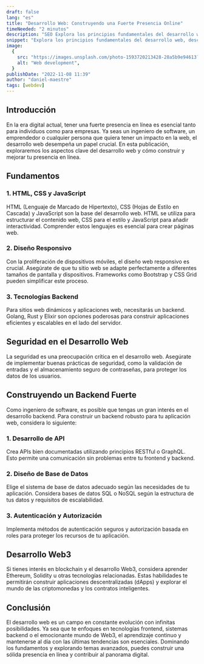 ```yaml
---
draft: false
lang: "es"
title: "Desarrollo Web: Construyendo una Fuerte Presencia Online"
timeNeeded: "2 minutos"
description: "SEO Explora los principios fundamentales del desarrollo web, descubre cómo mejorar tu seguridad en línea y sumérgete en el fascinante mundo de la tecnología Web3, todo en una guía completa."
snippet: "Explora los principios fundamentales del desarrollo web, descubre cómo mejorar tu seguridad en línea y sumérgete en el fascinante mundo de la tecnología Web3, todo en una guía completa."
image:
  {
    src: "https://images.unsplash.com/photo-1593720213428-28a5b9e94613?&fit=crop&w=430&h=240",
    alt: "Web development",
  }
publishDate: "2022-11-08 11:39"
author: "daniel-maestre"
tags: [webdev]
---
```


## Introducción

En la era digital actual, tener una fuerte presencia en línea es esencial tanto para individuos como para empresas. Ya seas un ingeniero de software, un emprendedor o cualquier persona que quiera tener un impacto en la web, el desarrollo web desempeña un papel crucial. En esta publicación, exploraremos los aspectos clave del desarrollo web y cómo construir y mejorar tu presencia en línea.

## Fundamentos

### 1. HTML, CSS y JavaScript

HTML (Lenguaje de Marcado de Hipertexto), CSS (Hojas de Estilo en Cascada) y JavaScript son la base del desarrollo web. HTML se utiliza para estructurar el contenido web, CSS para el estilo y JavaScript para añadir interactividad. Comprender estos lenguajes es esencial para crear páginas web.

### 2. Diseño Responsivo

Con la proliferación de dispositivos móviles, el diseño web responsivo es crucial. Asegúrate de que tu sitio web se adapte perfectamente a diferentes tamaños de pantalla y dispositivos. Frameworks como Bootstrap y CSS Grid pueden simplificar este proceso.

### 3. Tecnologías Backend

Para sitios web dinámicos y aplicaciones web, necesitarás un backend. Golang, Rust y Elixir son opciones poderosas para construir aplicaciones eficientes y escalables en el lado del servidor.

## Seguridad en el Desarrollo Web

La seguridad es una preocupación crítica en el desarrollo web. Asegúrate de implementar buenas prácticas de seguridad, como la validación de entradas y el almacenamiento seguro de contraseñas, para proteger los datos de los usuarios.

## Construyendo un Backend Fuerte

Como ingeniero de software, es posible que tengas un gran interés en el desarrollo backend. Para construir un backend robusto para tu aplicación web, considera lo siguiente:

### 1. Desarrollo de API

Crea APIs bien documentadas utilizando principios RESTful o GraphQL. Esto permite una comunicación sin problemas entre tu frontend y backend.

### 2. Diseño de Base de Datos

Elige el sistema de base de datos adecuado según las necesidades de tu aplicación. Considera bases de datos SQL o NoSQL según la estructura de tus datos y requisitos de escalabilidad.

### 3. Autenticación y Autorización

Implementa métodos de autenticación seguros y autorización basada en roles para proteger los recursos de tu aplicación.

## Desarrollo Web3

Si tienes interés en blockchain y el desarrollo Web3, considera aprender Ethereum, Solidity u otras tecnologías relacionadas. Estas habilidades te permitirán construir aplicaciones descentralizadas (dApps) y explorar el mundo de las criptomonedas y los contratos inteligentes.

## Conclusión

El desarrollo web es un campo en constante evolución con infinitas posibilidades. Ya sea que te enfoques en tecnologías frontend, sistemas backend o el emocionante mundo de Web3, el aprendizaje continuo y mantenerse al día con las últimas tendencias son esenciales. Dominando los fundamentos y explorando temas avanzados, puedes construir una sólida presencia en línea y contribuir al panorama digital.
